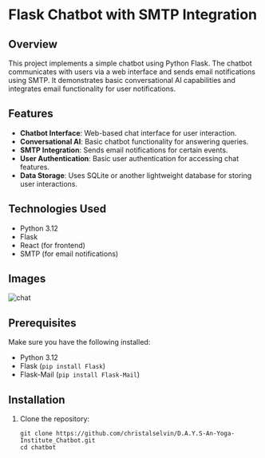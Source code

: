 # Flask Chatbot with SMTP Integration

## Overview

This project implements a simple chatbot using Python Flask. The chatbot communicates with users via a web interface and sends email notifications using SMTP. It demonstrates basic conversational AI capabilities and integrates email functionality for user notifications.

## Features

- **Chatbot Interface**: Web-based chat interface for user interaction.
- **Conversational AI**: Basic chatbot functionality for answering queries.
- **SMTP Integration**: Sends email notifications for certain events.
- **User Authentication**: Basic user authentication for accessing chat features.
- **Data Storage**: Uses SQLite or another lightweight database for storing user interactions.

## Technologies Used

- Python 3.12
- Flask
- React (for frontend)
- SMTP (for email notifications)
## Images

![chat](https://github.com/christalselvin/D.A.Y.S-An-Yoga-Institute_Chatbot/assets/127867279/23eaa2a7-15c1-44e6-952c-0b0b89baf000)
## Prerequisites

Make sure you have the following installed:

- Python 3.12
- Flask (`pip install Flask`)
- Flask-Mail (`pip install Flask-Mail`)

## Installation

1. Clone the repository:
   ```HTTPS
   git clone https://github.com/christalselvin/D.A.Y.S-An-Yoga-Institute_Chatbot.git
   cd chatbot


 
